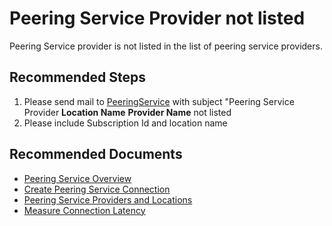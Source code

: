 <properties
  pagetitle="Peering Service Provider not listed"
  service="microsoft.peering"
  resource="peeringservices"
  ms.author="someshch"
  selfhelptype="Generic"
  supporttopicids="32747975"
  productpesids="16932"
  cloudenvironments="public, fairfax, mooncake, blackforest, ussec, usnat"
  articleid="566717d6-4ccc-4a6b-8850-09fede4322d3"
  ownershipid="Peering_PeeringService" />
# Peering Service Provider not listed

Peering Service provider is not listed in the list of peering service providers.

## **Recommended Steps**

1. Please send mail to [PeeringService](mailTo:peeringservice@microsoft.com) with subject "Peering Service Provider **Location Name** **Provider Name** not listed
2. Please include Subscription Id and location name

## **Recommended Documents**

- [Peering Service Overview](https://docs.microsoft.com/azure/peering-service/about)
- [Create Peering Service Connection](https://docs.microsoft.com/azure/peering-service/create-connection)
- [Peering Service Providers and Locations](https://docs.microsoft.com/azure/peering-service/location-partners)
- [Measure Connection Latency](https://docs.microsoft.com/azure/peering-service/measure-connection-telemetry)
